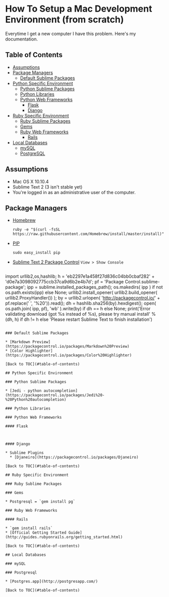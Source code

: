 # How To Setup a Mac Development Environment (from scratch)

Everytime I get a new computer I have this problem. Here's my documentation.

## Table of Contents
* [Assumptions](#assumptions)
* [Package Managers](#package-managers)
  * [Default Sublime Packages](#default-sublime-packages)
* [Python Specific Environment](#python-specific-environment)
  * [Python Sublime Packages](#python-sublime-packages)
  * [Python Libraries](#python-libraries)
  * [Python Web Frameworks](#python-web-frameworks)
    * [Flask](#flask)
    * [Django](#django)
* [Ruby Specific Environment](#ruby-specific-environment)
  * [Ruby Sublime Packages](#ruby-sublime-packages)
  * [Gems](#gems)
  * [Ruby Web Frameworks](#ruby-web-frameworks)
    * [Rails](#rails)
* [Local Databases](#local-databases)
  * [mySQL](#mysql)
  * [PostgreSQL](#postgresql)

## Assumptions

* Mac OS X 10.10.4
* Sublime Text 2 (3 isn't stable yet)
* You're logged in as an administrative user of the computer.

## Package Managers

* [Homebrew](http://brew.sh/)

   ```ruby -e "$(curl -fsSL https://raw.githubusercontent.com/Homebrew/install/master/install)"```
* [PIP](https://pip.pypa.io/en/latest/installing.html)

   ```sudo easy_install pip```
* [Sublime Text 2 Package Control](https://packagecontrol.io/installation#st2) `View > Show Console`

   ```bash
import urllib2,os,hashlib; h = 'eb2297e1a458f27d836c04bb0cbaf282' + 'd0e7a3098092775ccb37ca9d6b2e4b7d'; pf = 'Package Control.sublime-package'; ipp = sublime.installed_packages_path(); os.makedirs( ipp ) if not os.path.exists(ipp) else None; urllib2.install_opener( urllib2.build_opener( urllib2.ProxyHandler()) ); by = urllib2.urlopen( 'http://packagecontrol.io/' + pf.replace(' ', '%20')).read(); dh = hashlib.sha256(by).hexdigest(); open( os.path.join( ipp, pf), 'wb' ).write(by) if dh == h else None; print('Error validating download (got %s instead of %s), please try manual install' % (dh, h) if dh != h else 'Please restart Sublime Text to finish installation')
```

### Default Sublime Packages

* [Markdown Preview](https://packagecontrol.io/packages/Markdown%20Preview)
* [Color Highlighter](https://packagecontrol.io/packages/Color%20Highlighter)

[Back to TOC](#table-of-contents)

## Python Specific Environment

### Python Sublime Packages

* [Jedi - python autocompletion](https://packagecontrol.io/packages/Jedi%20-%20Python%20autocompletion)

### Python Libraries

### Python Web Frameworks

#### Flask



#### Django

* Sublime Plugins
  * [Djaneiro](https://packagecontrol.io/packages/Djaneiro)

[Back to TOC](#table-of-contents)

## Ruby Specific Environment

### Ruby Sublime Packages

### Gems

* Postgresql = `gem install pg`

### Ruby Web Frameworks

#### Rails

* `gem install rails`
* [Official Getting Started Guide](http://guides.rubyonrails.org/getting_started.html)

[Back to TOC](#table-of-contents)

## Local Databases

### mySQL

### Postgresql

* [Postgres.app](http://postgresapp.com/)

[Back to TOC](#table-of-contents)
